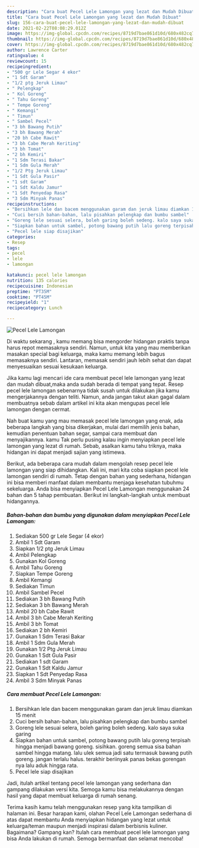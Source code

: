 ```yaml
---
description: "Cara buat Pecel Lele Lamongan yang lezat dan Mudah Dibuat"
title: "Cara buat Pecel Lele Lamongan yang lezat dan Mudah Dibuat"
slug: 156-cara-buat-pecel-lele-lamongan-yang-lezat-dan-mudah-dibuat
date: 2021-02-22T08:08:29.012Z
image: https://img-global.cpcdn.com/recipes/8719d7bae861d10d/680x482cq70/pecel-lele-lamongan-foto-resep-utama.jpg
thumbnail: https://img-global.cpcdn.com/recipes/8719d7bae861d10d/680x482cq70/pecel-lele-lamongan-foto-resep-utama.jpg
cover: https://img-global.cpcdn.com/recipes/8719d7bae861d10d/680x482cq70/pecel-lele-lamongan-foto-resep-utama.jpg
author: Lawrence Carter
ratingvalue: 4
reviewcount: 15
recipeingredient:
- "500 gr Lele Segar 4 ekor"
- "1 Sdt Garam"
- "1/2 ptg Jeruk Limau"
- " Pelengkap"
- " Kol Goreng"
- " Tahu Goreng"
- " Tempe Goreng"
- " Kemangi"
- " Timun"
- " Sambel Pecel"
- "3 bh Bawang Putih"
- "3 bh Bawang Merah"
- "20 bh Cabe Rawit"
- "3 bh Cabe Merah Keriting"
- "3 bh Tomat"
- "2 bh Kemiri"
- "1 Sdm Terasi Bakar"
- "1 Sdm Gula Merah"
- "1/2 Ptg Jeruk Limau"
- "1 Sdt Gula Pasir"
- "1 sdt Garam"
- "1 Sdt Kaldu Jamur"
- "1 Sdt Penyedap Rasa"
- "3 Sdm Minyak Panas"
recipeinstructions:
- "Bersihkan lele dan bacem menggunakan garam dan jeruk limau diamkan 15 menit"
- "Cuci bersih bahan-bahan, lalu pisahkan pelengkap dan bumbu sambel"
- "Goreng lele sesuai selera, boleh garing boleh sedeng. kalo saya suka garing"
- "Siapkan bahan untuk sambel, potong bawang putih lalu goreng terpisah hingga menjadi bawang goreng. sisihkan. goreng semua sisa bahan sambel hingga matang. lalu ulek semua jadi satu termasuk bawang putih goreng. jangan terlalu halus. terakhir beriinyak panas bekas gorengan nya lalu aduk hingga rata."
- "Pecel lele siap disajikan"
categories:
- Resep
tags:
- pecel
- lele
- lamongan

katakunci: pecel lele lamongan 
nutrition: 135 calories
recipecuisine: Indonesian
preptime: "PT35M"
cooktime: "PT45M"
recipeyield: "1"
recipecategory: Lunch

---
```



![Pecel Lele Lamongan](https://img-global.cpcdn.com/recipes/8719d7bae861d10d/680x482cq70/pecel-lele-lamongan-foto-resep-utama.jpg)

Di waktu  sekarang , kamu memang bisa mengorder hidangan praktis tanpa harus repot memasaknya sendiri. Namun, untuk kita yang mau memberikan masakan special bagi keluarga, maka kamu memang lebih bagus memasaknya sendiri. Lantaran, memasak sendiri jauh lebih sehat dan dapat menyesuaikan sesuai kesukaan keluarga.

Jika kamu lagi mencari ide cara membuat pecel lele lamongan yang lezat dan mudah dibuat,maka anda sudah berada di tempat yang tepat. Resep pecel lele lamongan  sebenarnya tidak susah untuk dilakukan jika kamu mengerjakannya dengan teliti. Namun, anda jangan takut akan gagal dalam membuatnya 
sebab dalam artikel ini kita akan mengupas pecel lele lamongan dengan cermat.  



Nah buat kamu yang mau memasak pecel lele lamongan yang enak, ada beberapa langkah yang bisa dikerjakan, mulai dari memilih jenis bahan, kemudian penentuan bahan segar, sampai cara membuat dan menyajikannya. kamu Tak perlu pusing kalau ingin menyiapkan pecel lele lamongan yang lezat di rumah. Sebab, asalkan kamu  tahu triknya, maka hidangan ini dapat menjadi sajian yang istimewa.

Berikut, ada beberapa cara mudah dalam mengolah resep pecel lele lamongan yang siap dihidangkan. Kali ini, mari kita coba siapkan pecel lele lamongan sendiri di rumah. Tetap dengan bahan yang sederhana, hidangan ini bisa memberi manfaat dalam membantu menjaga kesehatan tubuhmu sekeluarga. Anda bisa menyiapkan Pecel Lele Lamongan menggunakan 24 bahan dan 5 tahap pembuatan. Berikut ini langkah-langkah untuk membuat hidangannya.

<!--inarticleads1-->

##### Bahan-bahan dan bumbu yang digunakan dalam menyiapkan Pecel Lele Lamongan:

1. Sediakan 500 gr Lele Segar (4 ekor)
1. Ambil 1 Sdt Garam
1. Siapkan 1/2 ptg Jeruk Limau
1. Ambil  Pelengkap
1. Gunakan  Kol Goreng
1. Ambil  Tahu Goreng
1. Siapkan  Tempe Goreng
1. Ambil  Kemangi
1. Sediakan  Timun
1. Ambil  Sambel Pecel
1. Sediakan 3 bh Bawang Putih
1. Sediakan 3 bh Bawang Merah
1. Ambil 20 bh Cabe Rawit
1. Ambil 3 bh Cabe Merah Keriting
1. Ambil 3 bh Tomat
1. Sediakan 2 bh Kemiri
1. Gunakan 1 Sdm Terasi Bakar
1. Ambil 1 Sdm Gula Merah
1. Gunakan 1/2 Ptg Jeruk Limau
1. Gunakan 1 Sdt Gula Pasir
1. Sediakan 1 sdt Garam
1. Gunakan 1 Sdt Kaldu Jamur
1. Siapkan 1 Sdt Penyedap Rasa
1. Ambil 3 Sdm Minyak Panas




<!--inarticleads2-->

##### Cara membuat Pecel Lele Lamongan:

1. Bersihkan lele dan bacem menggunakan garam dan jeruk limau diamkan 15 menit
1. Cuci bersih bahan-bahan, lalu pisahkan pelengkap dan bumbu sambel
1. Goreng lele sesuai selera, boleh garing boleh sedeng. kalo saya suka garing
1. Siapkan bahan untuk sambel, potong bawang putih lalu goreng terpisah hingga menjadi bawang goreng. sisihkan. goreng semua sisa bahan sambel hingga matang. lalu ulek semua jadi satu termasuk bawang putih goreng. jangan terlalu halus. terakhir beriinyak panas bekas gorengan nya lalu aduk hingga rata.
1. Pecel lele siap disajikan




Jadi, itulah artikel tentang  pecel lele lamongan  yang sederhana dan gampang dilakukan versi kita. Semoga kamu bisa melakukannya dengan hasil yang dapat membuat keluarga di rumah senang. 

Terima kasih kamu telah menggunakan resep yang kita tampilkan di halaman ini. Besar harapan kami, olahan  Pecel Lele Lamongan sederhana di atas dapat membantu Anda menyiapkan hidangan yang lezat untuk keluarga/teman maupun menjadi inspirasi dalam berbisnis kuliner. Bagaimana? Gampang kan? Itulah cara membuat pecel lele lamongan yang bisa Anda lakukan di rumah. Semoga bermanfaat dan selamat mencoba!


